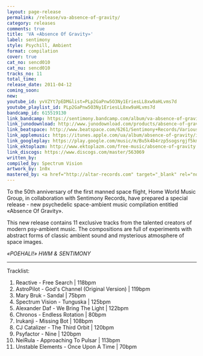 ```yaml
---
layout: page-release
permalink: /release/va-absence-of-gravity/
category: releases
comments: true
title: 'VA «Absence Of Gravity»'
label: sentimony
style: Psychill, Ambient
format: compilation
cover: true
cat_no: sencd010
cat_nu: sencd010
tracks_no: 11
total_time: 
release_date: 2011-04-12
coming_soon: 
new: 
youtube_id: yvVZYt7pEDM&list=PLp2GaPnw5O3Ny1EriesLL8xw9aHLvms7d
youtube_playlist_id: PLp2GaPnw5O3Ny1EriesLL8xw9aHLvms7d
bandcamp_id: 615519130
link_bandcamp: https://sentimony.bandcamp.com/album/va-absence-of-gravity
link_junodownload: http://www.junodownload.com/products/absence-of-gravity/1733750-02
link_beatspace: http://www.beatspace.com/6261/Sentimony+Records/Various/Absence+Of+Gravity/detail.aspx
link_applemusic: https://itunes.apple.com/ua/album/absence-of-gravity/id1272431442?l=uk 
link_googleplay: https://play.google.com/music/m/Bu5k4b4rzp5sogsrgjf5kmymkji?t=Absence_Of_Gravity
link_ektoplazm: http://www.ektoplazm.com/free-music/absence-of-gravity
link_discogs: https://www.discogs.com/master/563069
written_by: 
compiled_by: Spectrum Vision
artwork_by: 1n0x
mastered_by: <a href="http://altar-records.com" target="_blank" rel="noopener">Zen @ Altar Records Studio</a>
---
```


To the 50th anniversary of the first manned space flight, Home World Music Group, in collaboration with Sentimony Records, have prepared a special release - new psychedelic space-ambient music compilation entitled «Absence Of Gravity».

This new release contains 11 exclusive tracks from the talented creators of modern psy-ambient music. The compositions are full of experiments with abstract forms of classic ambient sound and mysterious atmosphere of space images.

_«POEHALI!» HWM & SENTIMONY_

---
Tracklist:

01. Reactive - Free Search \| 118bpm
02. AstroPilot - God's Channel (Original Version) \| 119bpm
03. Mary Bruk - Sandal \| 75bpm
04. Spectrum Vision - Tunguska \| 125bpm
05. Alexander Daf - We Bring The Light \| 122bpm
06. Chronos - Endless Rotation \| 80bpm
07. Irukanji - Missing Bot \| 108bpm
08. CJ Catalizer - The Third Orbit \| 120bpm
09. Psyfactor - Nine \| 120bpm
10. NeiRula - Approaching To Pulsar \| 113bpm
11. Unstable Elements - Once Upon A Time \| 70bpm
